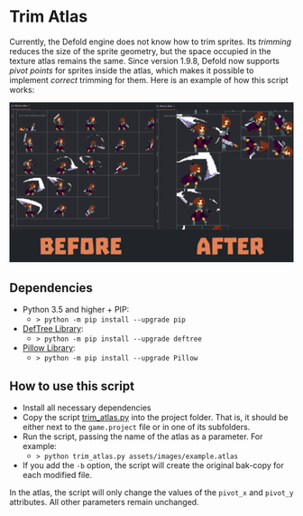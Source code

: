 # Trim Atlas

Currently, the Defold engine does not know how to trim sprites. Its *trimming* reduces the size of the sprite geometry, but the space occupied in the texture atlas remains the same. Since version 1.9.8, Defold now supports *pivot points* for sprites inside the atlas, which makes it possible to implement *correct* trimming for them. Here is an example of how this script works:

![example](script_logo.png)

## Dependencies

* Python 3.5 and higher + PIP:
  * `> python -m pip install --upgrade pip`
* [DefTree Library](https://deftree.readthedocs.io/en/latest/):
  * `> python -m pip install --upgrade deftree`
* [Pillow Library](https://pypi.org/project/pillow/):
  * `> python -m pip install --upgrade Pillow`

## How to use this script

* Install all necessary dependencies
* Copy the script [trim_atlas.py](trim_atlas.py) into the project folder. That is, it should be either next to the `game.project` file or in one of its subfolders.
* Run the script, passing the name of the atlas as a parameter. For example:
  * `> python trim_atlas.py assets/images/example.atlas`
* If you add the `-b` option, the script will create the original bak-copy for each modified file.

In the atlas, the script will only change the values of the `pivot_x` and `pivot_y` attributes. All other parameters remain unchanged.